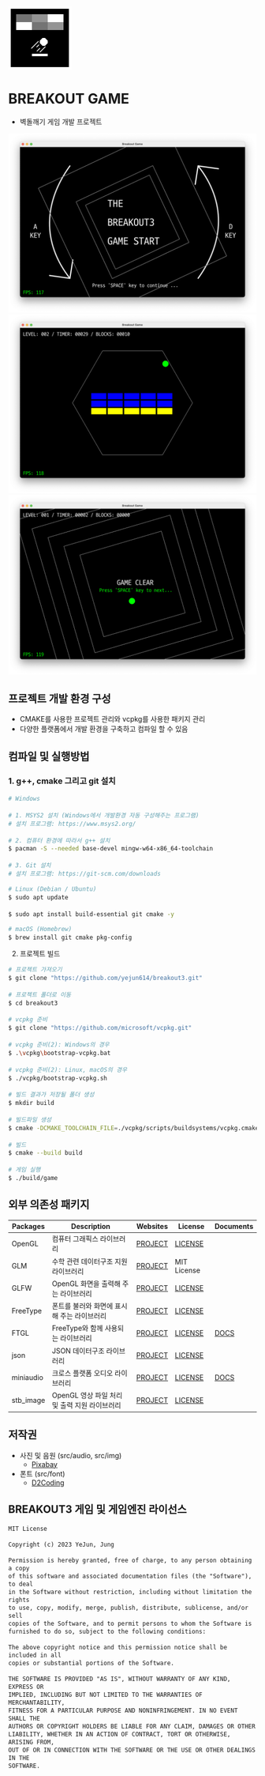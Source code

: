 ![logo](res/img/icon.jpg)
# BREAKOUT GAME
- 벽돌깨기 게임 개발 프로젝트

![screen1](res/img/screen1.png)
![screen2](res/img/screen2.png)
![screen3](res/img/screen3.png)

## 프로젝트 개발 환경 구성
- CMAKE를 사용한 프로젝트 관리와 vcpkg를 사용한 패키지 관리
- 다양한 플랫폼에서 개발 환경을 구축하고 컴파일 할 수 있음

## 컴파일 및 실행방법
### 1. g++, cmake 그리고 git 설치
```bash
# Windows

# 1. MSYS2 설치 (Windows에서 개발환경 자동 구성해주는 프로그램)
# 설치 프로그램: https://www.msys2.org/

# 2. 컴퓨터 환경에 따라서 g++ 설치
$ pacman -S --needed base-devel mingw-w64-x86_64-toolchain

# 3. Git 설치
# 설치 프로그램: https://git-scm.com/downloads
```

```bash
# Linux (Debian / Ubuntu)
$ sudo apt update

$ sudo apt install build-essential git cmake -y
```

```bash
# macOS (Homebrew)
$ brew install git cmake pkg-config
```

2. 프로젝트 빌드
```bash
# 프로젝트 가져오기
$ git clone "https://github.com/yejun614/breakout3.git"

# 프로젝트 폴더로 이동
$ cd breakout3

# vcpkg 준비
$ git clone "https://github.com/microsoft/vcpkg.git"

# vcpkg 준비(2): Windows의 경우
$ .\vcpkg\bootstrap-vcpkg.bat

# vcpkg 준비(2): Linux, macOS의 경우
$ ./vcpkg/bootstrap-vcpkg.sh

# 빌드 결과가 저장될 폴더 생성
$ mkdir build

# 빌드파일 생성
$ cmake -DCMAKE_TOOLCHAIN_FILE=./vcpkg/scripts/buildsystems/vcpkg.cmake -B build

# 빌드
$ cmake --build build

# 게임 실행
$ ./build/game
```

## 외부 의존성 패키지
| Packages | Description | Websites | License | Documents |
|-------|-----------------------|-----------|----------|--------------|
| OpenGL | 컴퓨터 그래픽스 라이브러리 | [PROJECT](https://www.opengl.org/) | [LICENSE](https://registry.khronos.org/OpenGL/index_gl.php) | |
| GLM | 수학 관련 데이터구조 지원 라이브러리 | [PROJECT](https://www.opengl.org/sdk/libs/GLM/) | MIT License | |
| GLFW | OpenGL 화면을 출력해 주는 라이브러리 | [PROJECT](https://www.glfw.org/) | [LICENSE](https://www.glfw.org/license.html) | |
| FreeType | 폰트를 불러와 화면에 표시해 주는 라이브러리 | [PROJECT](https://freetype.org/) | [LICENSE](https://freetype.org/license.html) | |
| FTGL | FreeType와 함께 사용되는 라이브러리 | [PROJECT](https://github.com/frankheckenbach/ftgl/tree/master) | [LICENSE](https://github.com/frankheckenbach/ftgl/blob/master/COPYING) | [DOCS](https://ftgl.sourceforge.net/docs/html/index.html) |
| json | JSON 데이터구조 라이브러리 | [PROJECT](https://github.com/nlohmann/json) | [LICENSE](https://github.com/nlohmann/json/blob/develop/LICENSE.MIT) | |
| miniaudio | 크로스 플랫폼 오디오 라이브러리 | [PROJECT](https://miniaud.io/) | [LICENSE](https://github.com/mackron/miniaudio/blob/master/LICENSE) | [DOCS](https://miniaud.io/docs/manual/index.html) | |
| stb_image | OpenGL 영상 파일 처리 및 출력 지원 라이브러리 | [PROJECT](https://github.com/nothings/stb) | [LICENSE](https://github.com/nothings/stb/blob/master/LICENSE) | |

## 저작권
- 사진 및 음원 (src/audio, src/img)
  - [Pixabay](https://pixabay.com/ko/service/license-summary/)
- 폰트 (src/font)
  - [D2Coding](https://github.com/naver/d2codingfont/wiki/Open-Font-License)

## BREAKOUT3 게임 및 게임엔진 라이선스
```
MIT License

Copyright (c) 2023 YeJun, Jung

Permission is hereby granted, free of charge, to any person obtaining a copy
of this software and associated documentation files (the "Software"), to deal
in the Software without restriction, including without limitation the rights
to use, copy, modify, merge, publish, distribute, sublicense, and/or sell
copies of the Software, and to permit persons to whom the Software is
furnished to do so, subject to the following conditions:

The above copyright notice and this permission notice shall be included in all
copies or substantial portions of the Software.

THE SOFTWARE IS PROVIDED "AS IS", WITHOUT WARRANTY OF ANY KIND, EXPRESS OR
IMPLIED, INCLUDING BUT NOT LIMITED TO THE WARRANTIES OF MERCHANTABILITY,
FITNESS FOR A PARTICULAR PURPOSE AND NONINFRINGEMENT. IN NO EVENT SHALL THE
AUTHORS OR COPYRIGHT HOLDERS BE LIABLE FOR ANY CLAIM, DAMAGES OR OTHER
LIABILITY, WHETHER IN AN ACTION OF CONTRACT, TORT OR OTHERWISE, ARISING FROM,
OUT OF OR IN CONNECTION WITH THE SOFTWARE OR THE USE OR OTHER DEALINGS IN THE
SOFTWARE.
```
